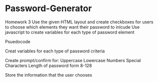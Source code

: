 # Password-Generator
Homework 3
Use the given HTML layout and create checkboxes for users to choose which elements they want their password to inlcude
Use javascript to create variables for each type of password element



Psuedocode

Creat variables for each type of password criteria 

Create prompt/confirm for:
    Uppercase
    Lowercase
    Numbers
    Special Characters
    Length of password form 8-128

Store the information that the user chooses 
    
    


